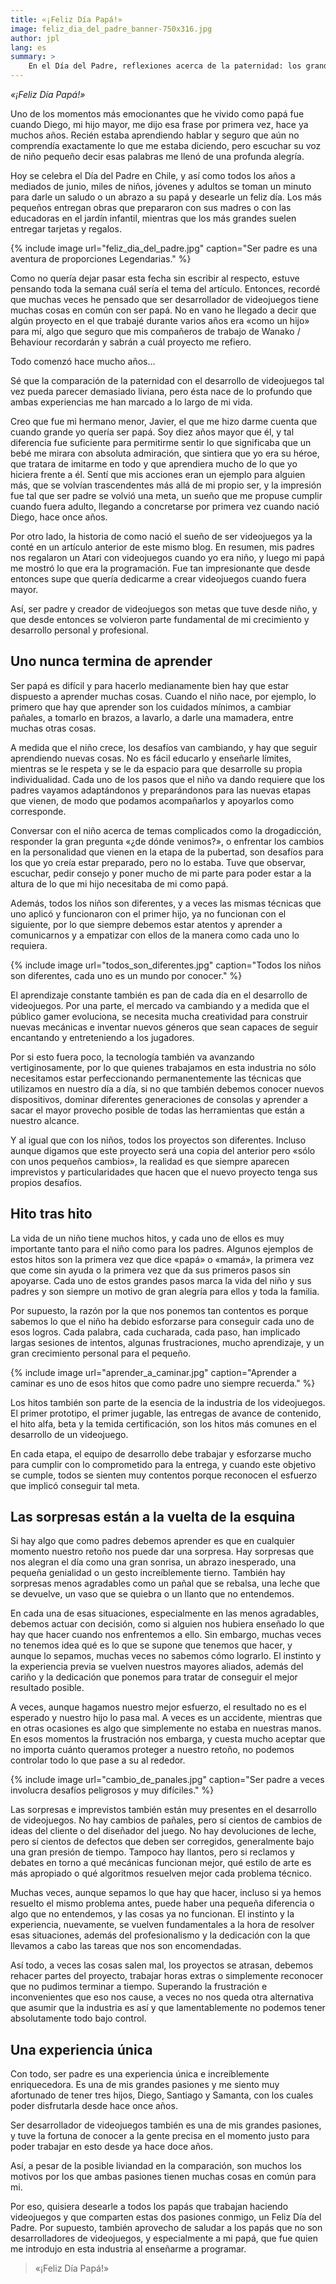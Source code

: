 ```yaml
---
title: «¡Feliz Día Papá!»
image: feliz_dia_del_padre_banner-750x316.jpg
author: jpl
lang: es
summary: >
    En el Día del Padre, reflexiones acerca de la paternidad: los grandes hitos, aprendizajes y cómo el crecimiento de los pequeños se vuelve una gran aventura.
---
```


*«¡Feliz Día Papá!»*

Uno de los momentos más emocionantes que he vivido como papá fue cuando Diego, mi hijo mayor, me dijo esa frase por primera vez, hace ya muchos años. Recién estaba aprendiendo hablar y seguro que aún no comprendía exactamente lo que me estaba diciendo, pero escuchar su voz de niño pequeño decir esas palabras me llenó de una profunda alegría.

Hoy se celebra el Día del Padre en Chile, y así como todos los años a mediados de junio, miles de niños, jóvenes y adultos se toman un minuto para darle un saludo o un abrazo a su papá y desearle un feliz día. Los más pequeños entregan obras que prepararon con sus madres o con las educadoras en el jardín infantil, mientras que los más grandes suelen entregar tarjetas y regalos.

{% include image url="feliz_dia_del_padre.jpg" caption="Ser padre es una aventura de proporciones Legendarias." %}

Como no quería dejar pasar esta fecha sin escribir al respecto, estuve pensando toda la semana cuál sería el tema del artículo. Entonces, recordé que muchas veces he pensado que ser desarrollador de videojuegos tiene muchas cosas en común con ser papá. No en vano he llegado a decir que algún proyecto en el que trabajé durante varios años era «como un hijo» para mí, algo que seguro que mis compañeros de trabajo de Wanako / Behaviour recordarán y sabrán a cuál proyecto me refiero.

Todo comenzó hace mucho años…

Sé que la comparación de la paternidad con el desarrollo de videojuegos tal vez pueda parecer demasiado liviana, pero ésta nace de lo profundo que ambas experiencias me han marcado a lo largo de mi vida.

Creo que fue mi hermano menor, Javier, el que me hizo darme cuenta que cuando grande yo quería ser papá. Soy diez años mayor que él, y tal diferencia fue suficiente para permitirme sentir lo que significaba que un bebé me mirara con absoluta admiración, que sintiera que yo era su héroe, que tratara de imitarme en todo y que aprendiera mucho de lo que yo hiciera frente a él. Sentí que mis acciones eran un ejemplo para alguien más, que se volvían trascendentes más allá de mi propio ser, y la impresión fue tal que ser padre se volvió una meta, un sueño que me propuse cumplir cuando fuera adulto, llegando a concretarse por primera vez cuando nació Diego, hace once años.

Por otro lado, la historia de como nació el sueño de ser videojuegos ya la conté en un artículo anterior de este mismo blog. En resumen, mis padres nos regalaron un Atari con videojuegos cuando yo era niño, y luego mi papá me mostró lo que era la programación. Fue tan impresionante que desde entonces supe que quería dedicarme a crear videojuegos cuando fuera mayor.

Así, ser padre y creador de videojuegos son metas que tuve desde niño, y que desde entonces se volvieron parte fundamental de mi crecimiento y desarrollo personal y profesional.

## Uno nunca termina de aprender

Ser papá es difícil y para hacerlo medianamente bien hay que estar dispuesto a aprender muchas cosas. Cuando el niño nace, por ejemplo, lo primero que hay que aprender son los cuidados mínimos, a cambiar pañales, a tomarlo en brazos, a lavarlo, a darle una mamadera, entre muchas otras cosas.

A medida que el niño crece, los desafíos van cambiando, y hay que seguir aprendiendo nuevas cosas. No es fácil educarlo y enseñarle límites, mientras se le respeta y se le da espacio para que desarrolle su propia individualidad. Cada uno de los pasos que el niño va dando requiere que los padres vayamos adaptándonos y preparándonos para las nuevas etapas que vienen, de modo que podamos acompañarlos y apoyarlos como corresponde.

Conversar con el niño acerca de temas complicados como la drogadicción, responder la gran pregunta «¿de dónde venimos?», o enfrentar los cambios en la personalidad que vienen en la etapa de la pubertad, son desafíos para los que yo creía estar preparado, pero no lo estaba. Tuve que observar, escuchar, pedir consejo y poner mucho de mi parte para poder estar a la altura de lo que mi hijo necesitaba de mi como papá.

Además, todos los niños son diferentes, y a veces las mismas técnicas que uno aplicó y funcionaron con el primer hijo, ya no funcionan con el siguiente, por lo que siempre debemos estar atentos y aprender a comunicarnos y a empatizar con ellos de la manera como cada uno lo requiera.

{% include image url="todos_son_diferentes.jpg" caption="Todos los niños son diferentes, cada uno es un mundo por conocer." %}

El aprendizaje constante también es pan de cada día en el desarrollo de videojuegos. Por una parte, el mercado va cambiando y a medida que el público gamer evoluciona, se necesita mucha creatividad para construir nuevas mecánicas e inventar nuevos géneros que sean capaces de seguir encantando y entreteniendo a los jugadores.

Por si esto fuera poco, la tecnología también va avanzando vertiginosamente, por lo que quienes trabajamos en esta industria no sólo necesitamos estar perfeccionando permanentemente las técnicas que utilizamos en nuestro día a día, si no que también debemos conocer nuevos dispositivos, dominar diferentes generaciones de consolas y aprender a sacar el mayor provecho posible de todas las herramientas que están a nuestro alcance.

Y al igual que con los niños, todos los proyectos son diferentes. Incluso aunque digamos que este proyecto será una copia del anterior pero «sólo con unos pequeños cambios», la realidad es que siempre aparecen imprevistos y particularidades que hacen que el nuevo proyecto tenga sus propios desafíos.

## Hito tras hito

La vida de un niño tiene muchos hitos, y cada uno de ellos es muy importante tanto para el niño como para los padres. Algunos ejemplos de estos hitos son la primera vez que dice «papá» o «mamá», la primera vez que come sin ayuda o la primera vez que da sus primeros pasos sin apoyarse. Cada uno de estos grandes pasos marca la vida del niño y sus padres y son siempre un motivo de gran alegría para ellos y toda la familia.

Por supuesto, la razón por la que nos ponemos tan contentos es porque sabemos lo que el niño ha debido esforzarse para conseguir cada uno de esos logros. Cada palabra, cada cucharada, cada paso, han implicado largas sesiones de intentos, algunas frustraciones, mucho aprendizaje, y un gran crecimiento personal para el pequeño.

{% include image url="aprender_a_caminar.jpg" caption="Aprender a caminar es uno de esos hitos que como padre uno siempre recuerda." %}

Los hitos también son parte de la esencia de la industria de los videojuegos. El primer prototipo, el primer jugable, las entregas de avance de contenido, el hito alfa, beta y la temida certificación, son los hitos más comunes en el desarrollo de un videojuego.

En cada etapa, el equipo de desarrollo debe trabajar y esforzarse mucho para cumplir con lo comprometido para la entrega, y cuando este objetivo se cumple, todos se sienten muy contentos porque reconocen el esfuerzo que implicó conseguir tal meta.

## Las sorpresas están a la vuelta de la esquina

Si hay algo que como padres debemos aprender es que en cualquier momento nuestro retoño nos puede dar una sorpresa. Hay sorpresas que nos alegran el día como una gran sonrisa, un abrazo inesperado, una pequeña genialidad o un gesto increíblemente tierno. También hay sorpresas menos agradables como un pañal que se rebalsa, una leche que se devuelve, un vaso que se quiebra o un llanto que no entendemos.

En cada una de esas situaciones, especialmente en las menos agradables, debemos actuar con decisión, como si alguien nos hubiera enseñado lo que hay que hacer cuando nos enfrentemos a ello. Sin embargo, muchas veces no tenemos idea qué es lo que se supone que tenemos que hacer, y aunque lo sepamos, muchas veces no sabemos cómo lograrlo. El instinto y la experiencia previa se vuelven nuestros mayores aliados, además del cariño y la dedicación que ponemos para tratar de conseguir el mejor resultado posible.

A veces, aunque hagamos nuestro mejor esfuerzo, el resultado no es el esperado y nuestro hijo lo pasa mal. A veces es un accidente, mientras que en otras ocasiones es algo que simplemente no estaba en nuestras manos. En esos momentos la frustración nos embarga, y cuesta mucho aceptar que no importa cuánto queramos proteger a nuestro retoño, no podemos controlar todo lo que pase a su al rededor.

{% include image url="cambio_de_panales.jpg" caption="Ser padre a veces involucra desafíos peligrosos y muy difíciles." %}

Las sorpresas e imprevistos también están muy presentes en el desarrollo de videojuegos. No hay cambios de pañales, pero sí cientos de cambios de ideas del cliente o del diseñador del juego. No hay devoluciones de leche, pero sí cientos de defectos que deben ser corregidos, generalmente bajo una gran presión de tiempo. Tampoco hay llantos, pero si reclamos y debates en torno a qué mecánicas funcionan mejor, qué estilo de arte es más apropiado o qué algoritmos resuelven mejor cada problema técnico.

Muchas veces, aunque sepamos lo que hay que hacer, incluso si ya hemos resuelto el mismo problema antes, puede haber una pequeña diferencia o algo que no entendemos, y las cosas ya no funcionan. El instinto y la experiencia, nuevamente, se vuelven fundamentales a la hora de resolver esas situaciones, además del profesionalismo y la dedicación con la que llevamos a cabo las tareas que nos son encomendadas.

Así todo, a veces las cosas salen mal, los proyectos se atrasan, debemos rehacer partes del proyecto, trabajar horas extras o simplemente reconocer que no pudimos terminar a tiempo. Superando la frustración e inconvenientes que eso nos cause, a veces no nos queda otra alternativa que asumir que la industria es así y que lamentablemente no podemos tener absolutamente todo bajo control.

## Una experiencia única

Con todo, ser padre es una experiencia única e increíblemente enriquecedora. Es una de mis grandes pasiones y me siento muy afortunado de tener tres hijos, Diego, Santiago y Samanta, con los cuales poder disfrutarla desde hace once años.

Ser desarrollador de videojuegos también es una de mis grandes pasiones, y tuve la fortuna de conocer a la gente precisa en el momento justo para poder trabajar en esto desde ya hace doce años.

Así, a pesar de la posible liviandad en la comparación, son muchos los motivos por los que ambas pasiones tienen muchas cosas en común para mi.

Por eso, quisiera desearle a todos los papás que trabajan haciendo videojuegos y que comparten estas dos pasiones conmigo, un Feliz Día del Padre. Por supuesto, también aprovecho de saludar a los papás que no son desarrolladores de videojuegos, y especialmente a mi papá, que fue quien me introdujo en esta industria al enseñarme a programar.

> «¡Feliz Día Papá!»
